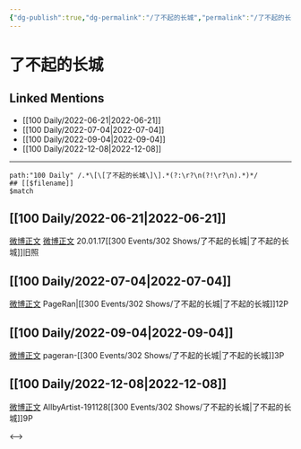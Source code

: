 ```yaml
---
{"dg-publish":true,"dg-permalink":"/了不起的长城","permalink":"/了不起的长城/"}
---
```


# 了不起的长城

## Linked Mentions
- [[100 Daily/2022-06-21\|2022-06-21]]
- [[100 Daily/2022-07-04\|2022-07-04]]
- [[100 Daily/2022-09-04\|2022-09-04]]
- [[100 Daily/2022-12-08\|2022-12-08]]


---

```expander
path:"100 Daily" /.*\[\[了不起的长城\]\].*(?:\r?\n(?!\r?\n).*)*/
## [[$filename]]
$match
```
## [[100 Daily/2022-06-21\|2022-06-21]]
[微博正文](https://m.weibo.cn/7655564344/4782816565395768) [微博正文](https://m.weibo.cn/7655564344/4782833522969935) 20.01.17[[300 Events/302 Shows/了不起的长城\|了不起的长城]]旧照

## [[100 Daily/2022-07-04\|2022-07-04]]
[微博正文](https://weibo.com/7633014126/LAGUb6EAT) PageRan|[[300 Events/302 Shows/了不起的长城\|了不起的长城]]12P

## [[100 Daily/2022-09-04\|2022-09-04]]
[微博正文](https://m.weibo.cn/7633014126/4809981880175525) pageran-[[300 Events/302 Shows/了不起的长城\|了不起的长城]]3P
## [[100 Daily/2022-12-08\|2022-12-08]]
[微博正文](https://m.weibo.cn/6873250805/4844442521186777) AllbyArtist-191128[[300 Events/302 Shows/了不起的长城\|了不起的长城]]9P

<-->